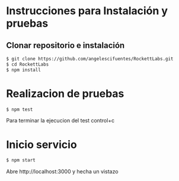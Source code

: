 # Instrucciones para Instalación y pruebas
## Clonar repositorio e instalación
```sh
$ git clone https://github.com/angelescifuentes/RockettLabs.git
$ cd RockettLabs
$ npm install
```
# Realizacion de pruebas
```sh
$ npm test
```
Para terminar la ejecucion del test control+c

# Inicio servicio
```sh
$ npm start
```
Abre http://localhost:3000 y hecha un vistazo

